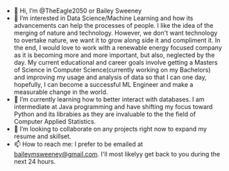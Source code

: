 - 👋 Hi, I’m @TheEagle2050 or Bailey Sweeney
- 👀 I’m interested in Data Science/Machine Learning and how its advancements can help the processes of people. I like the idea of the merging of nature and technology. However, we don't want technology to overtake nature, we want it to grow along side it and compliment it. In the end, I would love to work with a renewable energy focused company as it is becoming more and more important, but also, neglected by the day. My current educational and career goals involve getting a Masters of Science in Computer Science(currently working on my Bachelors) and improving my usage and analysis of data so that I can one day, hopefully, I can become a successful ML Engineer and make a measurable change in the world.
- 🌱 I’m currently learning how to better interact with databases. I am intermediate at Java programming and have shifting my focus toward Python and its librabies as they are invaluable to the the field of Computer Applied Statistics.
- 💞️ I’m looking to collaborate on any projects right now to expand my resume and skillset.
- 📫 How to reach me: I prefer to be emailed at baileymsweeney@gmail.com. I'll most likelyy get back to you during the next 24 hours.

<!---
TheEagle2050/TheEagle2050 is a ✨ special ✨ repository because its `README.md` (this file) appears on your GitHub profile.
You can click the Preview link to take a look at your changes.
--->

